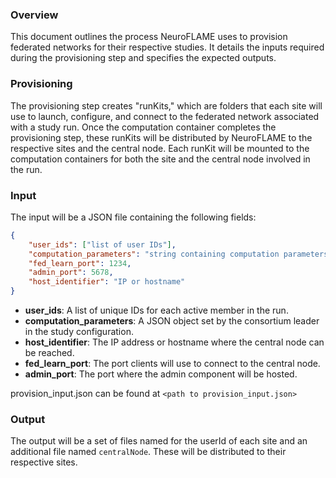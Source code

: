 ### Overview

This document outlines the process NeuroFLAME uses to provision federated networks for their respective studies. It details the inputs required during the provisioning step and specifies the expected outputs.

### Provisioning

The provisioning step creates "runKits," which are folders that each site will use to launch, configure, and connect to the federated network associated with a study run. Once the computation container completes the provisioning step, these runKits will be distributed by NeuroFLAME to the respective sites and the central node. Each runKit will be mounted to the computation containers for both the site and the central node involved in the run.

### Input

The input will be a JSON file containing the following fields:

```json
{
    "user_ids": ["list of user IDs"],
    "computation_parameters": "string containing computation parameters",
    "fed_learn_port": 1234,
    "admin_port": 5678,
    "host_identifier": "IP or hostname"
}
```

- **user_ids**: A list of unique IDs for each active member in the run.
- **computation_parameters**: A JSON object set by the consortium leader in the study configuration.
- **host_identifier**: The IP address or hostname where the central node can be reached.
- **fed_learn_port**: The port clients will use to connect to the central node.
- **admin_port**: The port where the admin component will be hosted.

provision_input.json can be found at `<path to provision_input.json>`

### Output

The output will be a set of files named for the userId of each site and an additional file named `centralNode`. These will be distributed to their respective sites.

